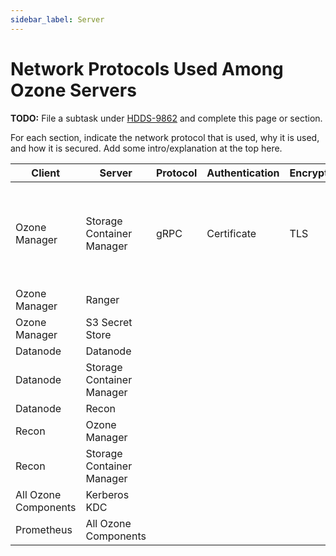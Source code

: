 ```yaml
---
sidebar_label: Server
---
```


# Network Protocols Used Among Ozone Servers

**TODO:** File a subtask under [HDDS-9862](https://issues.apache.org/jira/browse/HDDS-9862) and complete this page or section.

For each section, indicate the network protocol that is used, why it is used, and how it is secured. Add some intro/explanation at the top here.

| Client | Server | Protocol | Authentication | Encryption | Notes |
|-|-|-|-|-|-|
Ozone Manager | Storage Container Manager | gRPC | Certificate | TLS | Used to allocate blocks, delete blocks, and get block locations.
Ozone Manager | Ranger | | | |
Ozone Manager | S3 Secret Store | | | |
Datanode | Datanode | | | |
Datanode | Storage Container Manager | | | |
Datanode | Recon | | | |
Recon | Ozone Manager | | | |
Recon | Storage Container Manager | | | |
All Ozone Components | Kerberos KDC | | | |
Prometheus | All Ozone Components | | | |

